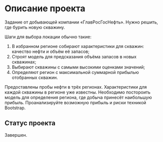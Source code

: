 # Описание проекта

Задание от добывающей компании «ГлавРосГосНефть». Нужно решить, где бурить новую скважину.

Шаги для выбора локации обычно такие:
1. В избранном регионе собирают характеристики для скважин: качество нефти и объём её запасов;
2. Строят модель для предсказания объёма запасов в новых скважинах;
3. Выбирают скважины с самыми высокими оценками значений;
4. Определяют регион с максимальной суммарной прибылью отобранных скважин.

Предоставлены пробы нефти в трёх регионах. Характеристики для каждой скважины в регионе уже известны. Необходимо постороить модель для определения региона, где добыча принесёт наибольшую прибыль. Проанализируйте возможную прибыль и риски техникой Bootstrap.

## Статус проекта

Завершен.
